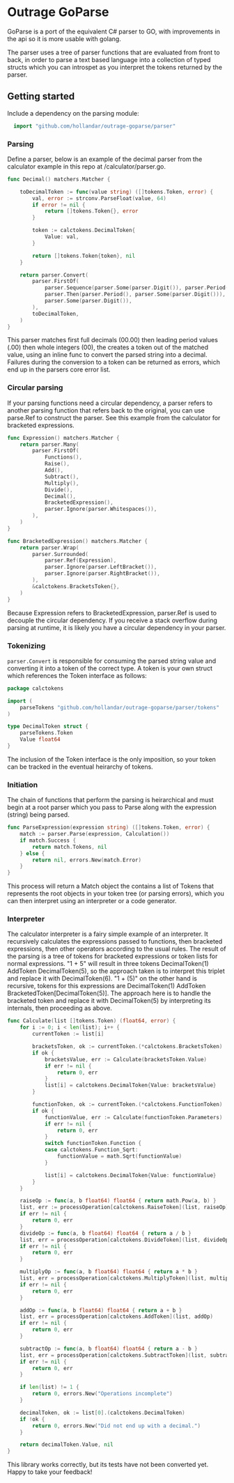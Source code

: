 # Outrage GoParse

GoParse is a port of the equivalent C# parser to GO, with improvements in the api so it is more usable with golang.

The parser uses a tree of parser functions that are evaluated from front to back, in order to parse a text based language into a collection of typed structs which you can introspet as you interpret the tokens returned by the parser.

## Getting started

Include a dependency on the parsing module:

``` go
  import "github.com/hollandar/outrage-goparse/parser"
```

### Parsing

Define a parser, below is an example of the decimal parser from the calculator example in this repo at /calculator/parser.go.

``` go
func Decimal() matchers.Matcher {

	toDecimalToken := func(value string) ([]tokens.Token, error) {
		val, error := strconv.ParseFloat(value, 64)
		if error != nil {
			return []tokens.Token{}, error
		}

		token := calctokens.DecimalToken{
			Value: val,
		}

		return []tokens.Token{token}, nil
	}

	return parser.Convert(
		parser.FirstOf(
			parser.Sequence(parser.Some(parser.Digit()), parser.Period(), parser.Some(parser.Digit())),
			parser.Then(parser.Period(), parser.Some(parser.Digit())),
			parser.Some(parser.Digit()),
		),
		toDecimalToken,
	)
}
```

This parser matches first full decimals (00.00) then leading period values (.00) then whole integers (00), the creates a token out of the matched value, using an inline func to convert the parsed string into a decimal.
Failures during the conversion to a token can be returned as errors, which end up in the parsers core error list.

### Circular parsing

If your parsing functions need a circular dependency, a parser refers to another parsing function that refers back to the original, you can use parse.Ref to construct the parser.  See this example from the calculator for bracketed expressions.

```go
func Expression() matchers.Matcher {
	return parser.Many(
		parser.FirstOf(
			Functions(),
			Raise(),
			Add(),
			Subtract(),
			Multiply(),
			Divide(),
			Decimal(),
			BracketedExpression(),
			parser.Ignore(parser.Whitespaces()),
		),
	)
}

func BracketedExpression() matchers.Matcher {
	return parser.Wrap(
		parser.Surrounded(
			parser.Ref(Expression),
			parser.Ignore(parser.LeftBracket()),
			parser.Ignore(parser.RightBracket()),
		),
		&calctokens.BracketsToken{},
	)
}
```

Because Expression refers to BracketedExpression, parser.Ref is used to decouple the circular dependency.  If you receive a stack overflow during parsing at runtime, it is likely you have a circular dependency in your parser.

### Tokenizing

`parser.Convert` is responsible for consuming the parsed string value and converting it into a token of the correct type.  A token is your own struct which references the Token interface as follows:

``` go
package calctokens

import (
	parseTokens "github.com/hollandar/outrage-goparse/parser/tokens"
)

type DecimalToken struct {
	parseTokens.Token
	Value float64
}
```
The inclusion of the Token interface is the only imposition, so your token can be tracked in the eventual heirarchy of tokens.

### Initiation

The chain of functions that perform the parsing is heirarchical and must begin at a root parser which you pass to Parse along with the expression (string) being parsed.

``` go
func ParseExpression(expression string) ([]tokens.Token, error) {
	match := parser.Parse(expression, Calculation())
	if match.Success {
		return match.Tokens, nil
	} else {
		return nil, errors.New(match.Error)
	}
}
```

This process will return a Match object the contains a list of Tokens that represents the root objects in your token tree (or parsing errors), which you can then interpret using an interpreter or a code generator.

### Interpreter

The calculator interpreter is a fairy simple example of an interpreter.  It recursively calculates the expressions passed to functions, then bracketed expressions, then other operators according to the usual rules.
The result of the parsing is a tree of tokens for bracketed expressions or token lists for normal expressions.
"1 + 5" will result in three tokens DecimalToken(1) AddToken DecimalToken(5), so the approach taken is to interpret this triplet and replace it with DecimalToken(6).
"1 + (5)" on the other hand is recursive, tokens for this expressions are DecimalToken(1) AddToken BracketedToken[DecimalToken(5)].  The approach here is to handle the bracketed token and replace it with DecimalToken(5) by interpreting its internals, then proceeding as above.

```go
func Calculate(list []tokens.Token) (float64, error) {
	for i := 0; i < len(list); i++ {
		currentToken := list[i]

		bracketsToken, ok := currentToken.(*calctokens.BracketsToken)
		if ok {
			bracketsValue, err := Calculate(bracketsToken.Value)
			if err != nil {
				return 0, err
			}
			list[i] = calctokens.DecimalToken{Value: bracketsValue}
		}

		functionToken, ok := currentToken.(*calctokens.FunctionToken)
		if ok {
			functionValue, err := Calculate(functionToken.Parameters)
			if err != nil {
				return 0, err
			}
			switch functionToken.Function {
			case calctokens.Function_Sqrt:
				functionValue = math.Sqrt(functionValue)
			}

			list[i] = calctokens.DecimalToken{Value: functionValue}
		}
	}

	raiseOp := func(a, b float64) float64 { return math.Pow(a, b) }
	list, err := processOperation[calctokens.RaiseToken](list, raiseOp)
	if err != nil {
		return 0, err
	}
	divideOp := func(a, b float64) float64 { return a / b }
	list, err = processOperation[calctokens.DivideToken](list, divideOp)
	if err != nil {
		return 0, err
	}

	multiplyOp := func(a, b float64) float64 { return a * b }
	list, err = processOperation[calctokens.MultiplyToken](list, multiplyOp)
	if err != nil {
		return 0, err
	}

	addOp := func(a, b float64) float64 { return a + b }
	list, err = processOperation[calctokens.AddToken](list, addOp)
	if err != nil {
		return 0, err
	}

	subtractOp := func(a, b float64) float64 { return a - b }
	list, err = processOperation[calctokens.SubtractToken](list, subtractOp)
	if err != nil {
		return 0, err
	}

	if len(list) != 1 {
		return 0, errors.New("Operations incomplete")
	}

	decimalToken, ok := list[0].(calctokens.DecimalToken)
	if !ok {
		return 0, errors.New("Did not end up with a decimal.")
	}

	return decimalToken.Value, nil
}
```

This library works correctly, but its tests have not been converted yet.  Happy to take your feedback!
